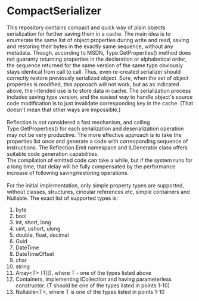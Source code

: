 # CompactSerializer
This repository contains compact and quick way of plain objects serialization for further saving them in a cache. The main idea is to enumerate the same list of object properties during write and read, saving and restoring their bytes in the exactly same sequence, without any metadata. Though, according to MSDN, Type.GetProperties() method does not guaranty returning properties in the declaration or alphabetical order, the sequence returned for the same version of the same type obviously stays identical from call to call. Thus, even re-created serializer should correctly restore previously serialized object. Sure, when the set of object properties is modified, this approach will not work, but as as indicated above, the intended use is to store data in cache. The serialization process includes saving type version, and the easiest way to handle object's source code modification is to just invalidate corresponding key in the cache. (That doesn't mean that other ways are impossible.)
<br/>
<br/>
Reflection is not considered a fast mechanism, and calling Type.GetProperties() for each serialization and deserialization operation may not be very productive. The more effective approach is to take the properties list once and generate a code with corresponding sequence of instructions. The Reflection.Emit namespace and ILGenerator class offers suitable code generation capabilities.<br/>
The compilation of emitted code can take a while, but if the system runs for a long time, that delay will be fully compensated by the performance increase of following saving/restoring operations.
<br/>
<br/>
For the initial implementation, only simple property types are supported, without classes, structures, ciricular references etc,  simple containers and Nullable. The exact list of supported types is:
<ol>
  <li>byte</li>
  <li>bool</li>
  <li>int, short, long</li>
  <li>uint, ushort, ulong</li>
  <li>double, float, decimal</li>
  <li>Guid</li>
  <li>DateTime</li>
  <li>DateTimeOffset</li>
  <li>char</li>
  <li>string</li>
  <li>Array&lt;T&gt; (T[]), where T - one of the types listed above</li>
  <li>Containers, implementing ICollection<T> and having parameterless constructor. (T should be one of the types listed in points 1-10)</li>  
  <li>Nullable&lt;T&gt;, where T is one of the types listed in points 1-10</li>  
</ol>
